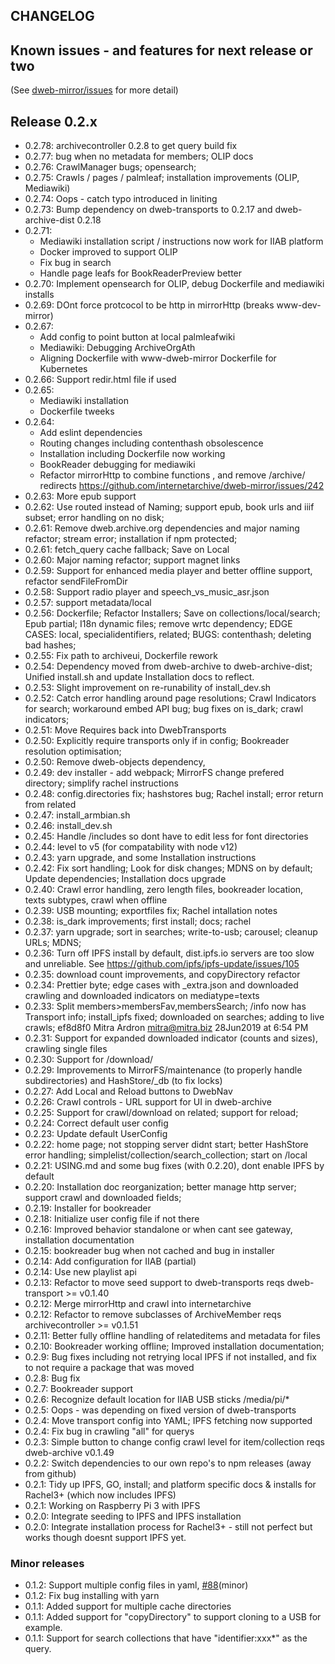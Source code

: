 ## CHANGELOG

## Known issues - and features for next release or two

(See [dweb-mirror/issues](https://github.com/internetarchive/dweb-mirror/issues) for more detail)

## Release 0.2.x
* 0.2.78: archivecontroller 0.2.8 to get query build fix
* 0.2.77: bug when no metadata for members; OLIP docs
* 0.2.76: CrawlManager bugs; opensearch;
* 0.2.75: Crawls / pages / palmleaf; installation improvements (OLIP, Mediawiki)
* 0.2.74: Oops - catch typo introduced in liniting 
* 0.2.73: Bump dependency on dweb-transports to 0.2.17 and dweb-archive-dist 0.2.18
* 0.2.71:
  * Mediawiki installation script / instructions now work for IIAB platform
  * Docker improved to support OLIP
  * Fix bug in search
  * Handle page leafs for BookReaderPreview better
* 0.2.70: Implement opensearch for OLIP, debug Dockerfile and mediawiki installs
* 0.2.69: DOnt force protcocol to be http in mirrorHttp (breaks www-dev-mirror)
* 0.2.67: 
  * Add config to point button at local palmleafwiki
  * Mediawiki: Debugging ArchiveOrgAth
  * Aligning Dockerfile with www-dweb-mirror Dockerfile for Kubernetes
* 0.2.66: Support redir.html file if used
* 0.2.65: 
  * Mediawiki installation
  * Dockerfile tweeks
* 0.2.64: 
  * Add eslint dependencies
  * Routing changes including contenthash obsolescence
  * Installation including Dockerfile now working
  * BookReader debugging for mediawiki
  * Refactor mirrorHttp to combine functions , and remove /archive/ redirects https://github.com/internetarchive/dweb-mirror/issues/242
* 0.2.63: More epub support
* 0.2.62: Use routed instead of Naming; support epub, book urls and iiif subset; error handling on no disk; 
* 0.2.61: Remove dweb.archive.org dependencies and major naming refactor; stream error; installation if npm protected; 
* 0.2.61: fetch_query cache fallback; Save on Local
* 0.2.60: Major naming refactor; support magnet links
* 0.2.59: Support for enhanced media player and better offline support, refactor sendFileFromDir
* 0.2.58: Support radio player and speech_vs_music_asr.json
* 0.2.57: support metadata/local
* 0.2.56: Dockerfile; Refactor Installers; Save on collections/local/search; Epub partial; I18n dynamic files; remove wrtc dependency; EDGE CASES: local, specialidentifiers, related; BUGS: contenthash; deleting bad hashes; 
* 0.2.55: Fix path to archiveui, Dockerfile rework
* 0.2.54: Dependency moved from dweb-archive to dweb-archive-dist; Unified install.sh and update Installation docs to reflect. 
* 0.2.53: Slight improvement on re-runability of install_dev.sh
* 0.2.52: Catch error handling around page resolutions; Crawl Indicators for search; workaround embed API bug; bug fixes on is_dark; crawl indicators; 
* 0.2.51: Move Requires back into DwebTransports
* 0.2.50: Explicitly require transports only if in config; Bookreader resolution optimisation; 
* 0.2.50: Remove dweb-objects dependency, 
* 0.2.49: dev installer - add webpack; MirrorFS change prefered directory; simplify rachel instructions
* 0.2.48: config.directories fix; hashstores bug; Rachel install; error return from related
* 0.2.47: install_armbian.sh
* 0.2.46: install_dev.sh
* 0.2.45: Handle /includes so dont have to edit less for font directories
* 0.2.44: level to v5 (for compatability with node v12)
* 0.2.43: yarn upgrade, and some Installation instructions
* 0.2.42: Fix sort handling; Look for disk changes; MDNS on by default; Update dependencies; Installation docs upgrade
* 0.2.40: Crawl error handling, zero length files, bookreader location, texts subtypes, crawl when offline
* 0.2.39: USB mounting; exportfiles fix; Rachel intallation notes
* 0.2.38: is_dark improvements; first install; docs; rachel
* 0.2.37: yarn upgrade; sort in searches; write-to-usb; carousel; cleanup URLs; MDNS; 
* 0.2.36: Turn off IPFS install by default, dist.ipfs.io servers are too slow and unreliable. See https://github.com/ipfs/ipfs-update/issues/105
* 0.2.35: download count improvements, and copyDirectory refactor
* 0.2.34: Prettier byte; edge cases with _extra.json and downloaded crawling and downloaded indicators on mediatype=texts
* 0.2.33: Split members>membersFav,membersSearch; /info now has Transport info; install_ipfs fixed; downloaded on searches; adding to live crawls;	ef8d8f0	Mitra Ardron <mitra@mitra.biz>	28Jun2019 at 6:54 PM
* 0.2.31: Support for expanded downloaded indicator (counts and sizes), crawling single files
* 0.2.30: Support for /download/
* 0.2.29: Improvements to MirrorFS/maintenance (to properly handle subdirectories) and HashStore/_db (to fix locks)
* 0.2.27: Add Local and Reload buttons to DwebNav
* 0.2.26: Crawl controls - URL support for UI in dweb-archive
* 0.2.25: Support for crawl/download on related; support for reload; 
* 0.2.24: Correct default user config
* 0.2.23: Update default UserConfig
* 0.2.22: home page; not stopping server didnt start; better HashStore error handling; simplelist/collection/search_collection; start on /local
* 0.2.21: USING.md and some bug fixes (with 0.2.20), dont enable IPFS by default
* 0.2.20: Installation doc reorganization; better manage http server; support crawl and downloaded fields; 
* 0.2.19: Installer for bookreader
* 0.2.18: Initialize user config file if not there
* 0.2.16: Improved behavior standalone or when cant see gateway, installation documentation
* 0.2.15: bookreader bug when not cached and bug in installer
* 0.2.14: Add configuration for IIAB (partial)
* 0.2.14: Use new playlist api
* 0.2.13: Refactor to move seed support to dweb-transports reqs dweb-transport >= v0.1.40
* 0.2.12: Merge mirrorHttp and crawl into internetarchive
* 0.2.12: Refactor to remove subclasses of ArchiveMember reqs archivecontroller >= v0.1.51
* 0.2.11: Better fully offline handling of relateditems and metadata for files
* 0.2.10: Bookreader working offline; Improved installation documentation; 
* 0.2.9: Bug fixes including not retrying local IPFS if not installed, and fix to not require a package that was moved
* 0.2.8: Bug fix
* 0.2.7: Bookreader support
* 0.2.6: Recognize default location for IIAB USB sticks /media/pi/*
* 0.2.5: Oops - was depending on fixed version of dweb-transports
* 0.2.4: Move transport config into YAML; IPFS fetching now supported
* 0.2.4: Fix bug in crawling "all" for querys
* 0.2.3: Simple button to change config crawl level for item/collection reqs dweb-archive v0.1.49
* 0.2.2: Switch dependencies to our own repo's to npm releases (away from github)
* 0.2.1: Tidy up IPFS, GO, install; and platform specific docs & installs for Rachel3+ (which now includes IPFS)
* 0.2.1: Working on Raspberry Pi 3 with IPFS
* 0.2.0: Integrate seeding to IPFS and IPFS installation
* 0.2.0: Integrate installation process for Rachel3+ - still not perfect but works though doesnt support IPFS yet. 

### Minor releases

* 0.1.2: Support multiple config files in yaml,  [#88](https://github.com/internetarchive/dweb-mirror/issues/88)(minor)
* 0.1.2: Fix bug installing with yarn
* 0.1.1: Added support for multiple cache directories
* 0.1.1: Added support for "copyDirectory" to support cloning to a USB for example. 
* 0.1.1: Support for search collections that have "identifier:xxx*" as the query.  
